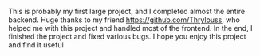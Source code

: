 This is probably my first large project, and I completed almost the entire backend.
Huge thanks to my friend https://github.com/Thrylouss,
who helped me with this project and handled most of the frontend.
In the end, I finished the project and fixed various bugs.
I hope you enjoy this project and find it useful
